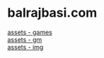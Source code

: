 # balrajbasi.com

[assets - games](http://agamedesigner.com/games)\
[assets - gm](http://www.balrajbasi.com/gm)\
[assets - img](http://www.balrajbasi.com/img/)
